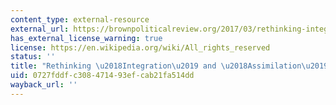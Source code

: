 ```yaml
---
content_type: external-resource
external_url: https://brownpoliticalreview.org/2017/03/rethinking-integration-assimilation-refugees/
has_external_license_warning: true
license: https://en.wikipedia.org/wiki/All_rights_reserved
status: ''
title: "Rethinking \u2018Integration\u2019 and \u2018Assimilation\u2019 of Refugees"
uid: 0727fddf-c308-4714-93ef-cab21fa514dd
wayback_url: ''
---
```

